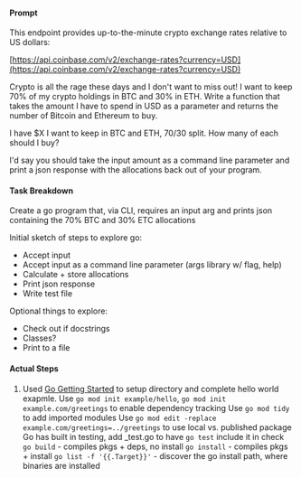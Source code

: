 #### Prompt

This endpoint provides up-to-the-minute crypto exchange rates relative to US dollars:

[https://api.coinbase.com/v2/exchange-rates?currency=USD](https://api.coinbase.com/v2/exchange-rates?currency=USD)

Crypto is all the rage these days and I don't want to miss out! I want to keep 70% of my crypto holdings in BTC and 30% in ETH. Write a function that takes the amount I have to spend in USD as a parameter and returns the number of Bitcoin and Ethereum to buy.

I have $X I want to keep in BTC and ETH, 70/30 split. How many of each should I buy?

I'd say you should take the input amount as a command line parameter and print a json response with the allocations back out of your program.

#### Task Breakdown

Create a go program that, via CLI, requires an input arg and prints json containing the 70% BTC and 30% ETC allocations

Initial sketch of steps to explore go:

- Accept input
- Accept input as a command line parameter (args library w/ flag, help)
- Calculate + store allocations
- Print json response
- Write test file

Optional things to explore:

- Check out if docstrings
- Classes?
- Print to a file

#### Actual Steps

1. Used [Go Getting Started](https://go.dev/doc/tutorial/getting-started) to setup directory and complete hello world exapmle.
   Use `go mod init example/hello`, `go mod init example.com/greetings` to enable dependency tracking
   Use `go mod tidy` to add imported modules
   Use `go mod edit -replace example.com/greetings=../greetings` to use local vs. published package
   Go has built in testing, add \_test.go to have `go test` include it in check
   `go build` - compiles pkgs + deps, no install
   `go install` - compiles pkgs + install
   `go list -f '{{.Target}}'` - discover the go install path, where binaries are installed
